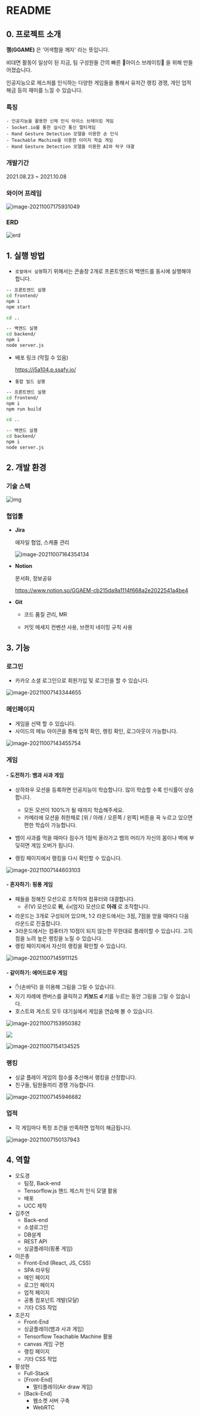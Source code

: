 # README



## 0. 프로젝트 소개

**깸(GGAME)** 은 '어색함을 깨자' 라는 뜻입니다.

비대면 활동이 일상이 된 지금, 팀 구성원들 간의 빠른 🧊아이스 브레이킹🧊 을 위해 만들어졌습니다.

인공지능으로 제스처를 인식하는 다양한 게임들을 통해서 유저간 랭킹 경쟁, 개인 업적 해금 등의 재미를 느낄 수 있습니다.

### 특징

```
- 인공지능을 활용한 신체 인식 아이스 브레이킹 게임
- Socket.io를 통한 실시간 통신 멀티게임 
- Hand Gesture Detection 모델을 이용한 손 인식
- Teachable Machine을 이용한 이미지 학습 게임
- Hand Gesture Detection 모델을 이용한 AI와 탁구 대결
```

### 개발기간

2021.08.23 ~ 2021.10.08

### 와이어 프레임

![image-20211007175931049](README.assets/image-20211007175931049.png)

### ERD

![erd](README.assets/erd.png)



## 1. 실행 방법

- `로컬에서 실행`하기 위해서는 콘솔창 2개로 프론트엔드와 백엔드를 동시에 실행해야 합니다.

``` bash
-- 프론트엔드 실행
cd frontend/
npm i
npm start

cd ..

-- 백엔드 실행
cd backend/
npm i
node server.js
```

- 배포 링크 (막힐 수 있음)

  https://j5a104.p.ssafy.io/
  
- `통합 빌드 실행`

``` bash
-- 프론트엔드 실행
cd frontend/
npm i
npm run build

cd ..

-- 백엔드 실행
cd backend/
npm i
node server.js
```



## 2. 개발 환경

### 기술 스택

![img](https://cdn.discordapp.com/attachments/879577592984928291/895203376596406292/-.jpg)

### 협업툴

- **Jira** 

  애자일 협업, 스케줄 관리

  ![image-20211007164354134](README.assets/image-20211007164354134.png)

- **Notion** 

  문서화, 정보공유

  https://www.notion.so/GGAEM-cb215da9a1114f668a2e2022541a4be4

- **Git** 

  - 코드 품질 관리, MR

  - 커밋 메세지 컨벤션 사용, 브랜치 네이밍 규칙 사용

## 3. 기능

### 로그인

- 카카오 소셜 로그인으로 회원가입 및 로그인을 할 수 있습니다.

![image-20211007143344655](README.assets/image-20211007143344655.png)

### 메인페이지

- 게임을 선택 할 수 있습니다.
-  사이드의 메뉴 아이콘을 통해 업적 확인, 랭킹 확인, 로그아웃이 가능합니다.

![image-20211007143455754](README.assets/image-20211007143455754.png)

### 게임

#### - 도전하기: 뱀과 사과 게임

- 상하좌우 모션을 등록하면 인공지능이 학습합니다. 많이 학습할 수록 인식률이 상승합니다.
  - 모든 모션이 100%가 될 때까지 학습해주세요.
  - 카메라에 모션을 취한채로 [위 / 아래 / 오른쪽 / 왼쪽] 버튼을 꾹 누르고 있으면 편한 학습이 가능합니다.

- 뱀이 사과를 먹을 때마다 점수가 1점씩 올라가고 뱀의 머리가 자신의 몸이나 벽에 부딪히면 게임 오버가 됩니다.

- 랭킹 페이지에서 랭킹을 다시 확인할 수 있습니다.

![image-20211007144603103](README.assets/image-20211007144603103.png)

#### - 혼자하기: 핑퐁 게임

- 패들을 정해진 모션으로 조작하여 컴퓨터와 대결합니다.
  - ✌(V) 모션으로 **위**, 👍(엄지) 모션으로 **아래** 로 조작합니다.
- 라운드는 3개로 구성되어 있으며, 1·2 라운드에서는 3점, 7점을 얻을 때마다 다음 라운드로 진출합니다. 
- 3라운드에서는 컴퓨터가 10점이 되지 않는한 무한대로 플레이할 수 있습니다. 고득점을 노려 높은 랭킹을 노릴 수 있습니다.
- 랭킹 페이지에서 자신의 랭킹을 확인할 수 있습니다.

![image-20211007145911125](README.assets/image-20211007145911125.png)

#### - 같이하기: 에어드로우 게임

- ✋(손바닥) 을 이용해 그림을 그릴 수 있습니다.
- 자기 차례에 캔버스를 클릭하고 **키보드 d** 키를 누르는 동안 그림을 그릴 수 있습니다.
- 호스트와 게스트 모두 대기실에서 게임을 연습해 볼 수 있습니다.



![image-20211007153950382](README.assets/image-20211007153950382.png)

![](https://cdn.discordapp.com/attachments/879577592984928290/895600313120215050/Oct-07-2021_18-15-43.gif)

![image-20211007154134525](README.assets/image-20211007154134525.png)

### 랭킹

- 싱글 플레이 게임의 점수를 추산해서 랭킹을 산정합니다.
- 친구들, 팀원들끼리 경쟁 가능합니다.

![image-20211007145946682](README.assets/image-20211007145946682.png)

### 업적

- 각 게임마다 특정 조건을 만족하면 업적이 해금됩니다.

![image-20211007150137943](README.assets/image-20211007150137943.png)

## 4. 역할

- 오도경
  - 팀장, Back-end
  - Tensorflow.js 핸드 제스처 인식 모델 활용
  - 배포
  - UCC 제작
- 김주연
  - Back-end
  - 소셜로그인
  - DB설계
  - REST API
  - 싱글플레이(핑퐁 게임)
- 이은총
  - Front-End (React, JS, CSS)
  - SPA 라우팅
  - 메인 페이지
  - 로그인 페이지
  - 업적 페이지
  - 공통 컴포넌트 개발(모달)
  - 기타 CSS 작업
- 조은지
  - Front-End
  - 싱글플레이(뱀과 사과 게임)
  - Tensorflow Teachable Machine 활용
  - canvas 게임 구현
  - 랭킹 페이지
  - 기타 CSS 작업
- 황성현
  - Full-Stack
  - [Front-End] 
    - 멀티플레이(Air draw 게임)
  - [Back-End] 
    - 웹소켓 서버 구축 
    - WebRTC 


